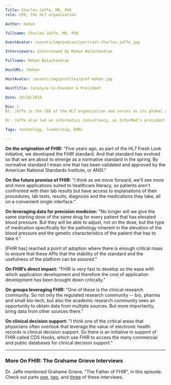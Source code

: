 ```yaml
---
Title: Charles Jaffe, MD, PhD
role: CEO, the HL7 organization

Author: mohan

fullname: Charles Jaffe, MD, PhD

GuestAvatar: /assets/img/podcast/portrait-charles-jaffe.jpg

Interviewers: Interviewed by Mohan Balachandran

Fullname: Mohan Balachandran

HostURL: /mohan

HostAvatar: /assets/img/profiles/prof-mohan.jpg

HostTitle: Catalyze Co-Founder & President

Date: 10/18/2016

Bio: |
Dr. Jaffe is the CEO of the HL7 organization and serves as its global ambassador. In his current role, he fosters relationships with key industry stakeholders. As a 37-year veteran of the healthcare IT industry, Dr. Jaffe previously provided strategy for the Intel Corporation’s digital Health Group as a Senior Global Strategist, also helped lead Life Sciences at SAIC as its Vice President, and had been the Director of Medical Informatics at AstraZeneca Pharmaceuticals. After completing his  medical training at Johns Hopkins and Duke Universities, he received a postdoctoral fellowship at the  National Institutes of Health and at Georgetown University.

Dr. Jaffe also led an informatics consultancy, as InforMed’s president. Over the course of his career, he has been the principal investigator for more than 200 clinical trials, and has served in various leadership roles in the American Medical Informatics Association. He has been a board member on leading organizations for information technology standards, and served as the chair of a national institutional review board. Most recently, Penn State University appointed him to the Department of Engineering. Dr. Jaffe has also been the contributing editor for several journals and has published on a range of subjects, including clinical management, informatics deployment, and healthcare policy.

Tags: technology, leadership, EHRs

---
```

**On the origination of FHIR:** "Five years ago, as part of the HL7 Fresh Look initiative, we developed the FHIR standard. And that standard has evolved so that we are about to emerge as a normative standard in the spring. By normative standard I mean one that has been validated and approved by the American National Standards Institute, or ANSI."

**On the future promise of FHIR:** "I think as we move forward, we'll see more and more applications suited to healthcare literacy, so patients aren't confronted with their lab results but have access to explanations of their procedures, lab tests, results, diagnosis and the medications they take, all on a convenient single interface."

**On leveraging data for precision medicine:** "No longer will we give the same starting dose of the same drug for every patient that has elevated blood pressure. But they will be able to adjust, not on the dose, but the type of medication specifically for the pathology inherent in the elevation of the blood pressure and the genetic characteristics of the patient that has to take it."

[FHIR has] reached a point of adoption where there is enough critical mass to ensure that these APIs that the stability of the standard and the usefulness of the platform can be assured."

**On FHIR’s direct impact:** "FHIR is very fast to develop so the ease with which application development and therefore the cost of application development has been brought down critically."

**On groups leveraging FHIR:** "One of these is the clinical research community. So not only the regulated research community -- bio, pharma and small bio-tech, but also the academic research community sees an opportunity to obtain data from multiple sources. But more importantly, bring data from other sources there."

**On clinical decision support:** "I think one of the critical areas that physicians often overlook that leverage the value of electronic health records is clinical decision support. So there is an initiative in support of FHIR called CDS Hooks, which use FHIR to access the many commercial and public databases for clinical decision support."

---

### More On FHIR: The Grahame Grieve Interviews

Dr. Jaffe mentioned Grahame Grieve, "The Father of FHIR", in this episode. Check out parts [one](https://catalyze.io/innovation/grahame-grieve-pt1), [two](https://catalyze.io/innovation/grahame-grieve-pt2), and [three](https://catalyze.io/innovation/grahame-grieve-pt3) of these interviews.
